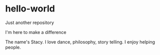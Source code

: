 # hello-world
Just another repository

I'm here to make a difference



The name's Stacy. I love dance, philosophy, story telling.
I enjoy helping people. 
